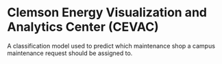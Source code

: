 # Clemson Energy Visualization and Analytics Center (CEVAC)
A classification model used to predict which maintenance shop a campus maintenance request should be assigned to.
